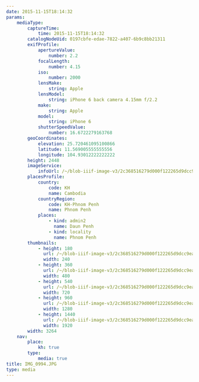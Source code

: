 ```yaml
---
date: 2015-11-15T18:14:32
params:
    mediaType:
        captureTime:
            time: 2015-11-15T18:14:32
        catalogNodeUid: 0197cbfe-edae-7822-a407-6b9c8bb21311
        exifProfile:
            apertureValue:
                number: 2.2
            focalLength:
                number: 4.15
            iso:
                number: 2000
            lensMake:
                string: Apple
            lensModel:
                string: iPhone 6 back camera 4.15mm f/2.2
            make:
                string: Apple
            model:
                string: iPhone 6
            shutterSpeedValue:
                number: 16.6722279163768
        geoCoordinates:
            elevation: 25.720461095100866
            latitude: 11.569005555555556
            longitude: 104.93012222222222
        height: 2448
        imageService:
            infoUrl: /~/blob-iiif-image-v3/2c368516279d000f122265d9dcc9ea2ca4d1f1522f97643faa0db6f627f4033c/info.json
        placesProfile:
            country:
                code: KH
                name: Cambodia
            countryRegion:
                code: KH-Phnom Penh
                name: Phnom Penh
            places:
                - kind: admin2
                  name: Daun Penh
                - kind: locality
                  name: Phnom Penh
        thumbnails:
            - height: 180
              url: /~/blob-iiif-image-v3/2c368516279d000f122265d9dcc9ea2ca4d1f1522f97643faa0db6f627f4033c/full/240%2C180/0/default.jpg
              width: 240
            - height: 360
              url: /~/blob-iiif-image-v3/2c368516279d000f122265d9dcc9ea2ca4d1f1522f97643faa0db6f627f4033c/full/480%2C360/0/default.jpg
              width: 480
            - height: 540
              url: /~/blob-iiif-image-v3/2c368516279d000f122265d9dcc9ea2ca4d1f1522f97643faa0db6f627f4033c/full/720%2C540/0/default.jpg
              width: 720
            - height: 960
              url: /~/blob-iiif-image-v3/2c368516279d000f122265d9dcc9ea2ca4d1f1522f97643faa0db6f627f4033c/full/1280%2C960/0/default.jpg
              width: 1280
            - height: 1440
              url: /~/blob-iiif-image-v3/2c368516279d000f122265d9dcc9ea2ca4d1f1522f97643faa0db6f627f4033c/full/1920%2C1440/0/default.jpg
              width: 1920
        width: 3264
    nav:
        place:
            kh: true
        type:
            media: true
title: IMG_0994.JPG
type: media
---
```


